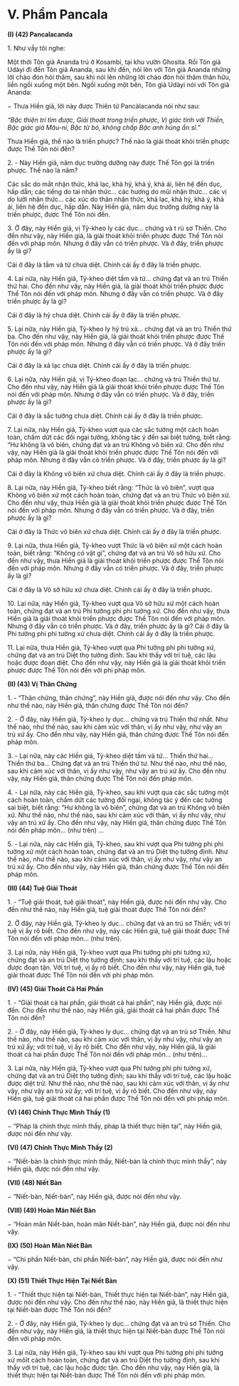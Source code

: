 # V. Phẩm Pancala

**(I) (42) Pancalacanda**

<!--pg-->
1\. Như vầy tôi nghe:

Một thời Tôn giả Ananda trú ở Kosambi, tại khu vườn Ghosita. Rồi Tôn giả Udàyi đi đến Tôn giả
Ananda, sau khi đến, nói lên với Tôn giả Ananda những lời chào đón hỏi thăm, sau khi nói lên những lời
chào đón hỏi thăm thân hữu, liền ngồi xuống một bên. Ngồi xuống một bên, Tôn giả Udàyi nói với Tôn
giả Ananda:

− Thưa Hiền giả, lời này được Thiên tử Pancàlacanda nói như sau:

_“Bậc thiện trí tìm được,_
_Giải thoát trong triền phược,_
_Vị giác tỉnh với Thiền,_
_Bậc giác giả Mâu-ni,_
_Bậc từ bỏ, không chấp_
_Bậc anh hùng ẩn sĩ.”_

Thưa Hiền giả, thế nào là triền phược? Thế nào là giải thoát khỏi triền phược được Thế Tôn nói đến?

<!--pg-->
2\. - Này Hiền giả, năm dục trưởng dưỡng này được Thế Tôn gọi là triền phược. Thế nào là năm?

Các sắc do mắt nhận thức, khả lạc, khả hỷ, khả ý, khả ái, liên hệ đến dục, hấp dẫn; các tiếng do tai nhận
thức... các hương do mũi nhận thức... các vị do lưỡi nhận thức... các xúc do thân nhận thức, khả lạc, khả
hỷ, khả ý, khả ái, liên hệ đến dục, hấp dẫn.
Này Hiền giả, năm dục trưởng dưỡng này là triền phược, được Thế Tôn nói đến.

<!--pg-->
3\. Ở đây, này Hiền giả, vị Tỷ-kheo ly các dục... chứng và t rú sơ Thiền. Cho đến như vậy, này Hiền giả,
là giải thoát khỏi triền phược được Thế Tôn nói đến với pháp môn. Nhưng ở đây vẫn có triền phược. Và
ở đây, triền phược ấy là gì?

Cái ở đây là tầm và tứ chưa diệt. Chính cái ấy ở đây là triền phược.

<!--pg-->
4\. Lại nữa, này Hiền giả, Tỷ-kheo diệt tầm và tứ... chứng đạt và an trú Thiền thứ hai. Cho đến như vậy,
này Hiền giả, là giải thoát khỏi triền phược được Thế Tôn nói đến với pháp môn. Nhưng ở đây vẫn có
triền phược. Và ở đây triền phược ấy là gì?

Cái ở đây là hỷ chưa diệt. Chính cái ấy ở đây là triền phược.

<!--pg-->
5\. Lại nữa, này Hiền giả, Tỷ-kheo ly hỷ trú xả... chứng đạt và an trú Thiền thứ ba. Cho đến như vậy, này
Hiền giả, là giải thoát khỏi triền phược được Thế Tôn nói đến với pháp môn. Nhưng ở đây vẫn có triền
phược. Và ở đây triền phược ấy là gì?

Cái ở đây là xả lạc chưa diệt. Chính cái ấy ở đây là triền phược.

<!--pg-->
6\. Lại nữa, này Hiền giả, vị Tỷ-kheo đoạn lạc... chứng và trú Thiền thứ tư. Cho đến như vậy, này Hiền
giả là giải thoát khỏi triền phược được Thế Tôn nói đến với pháp môn. Nhưng ở đây vẫn có triền phược.
Và ở đây, triền phược ấy là gì?

Cái ở đây là sắc tưởng chưa diệt. Chính cái ấy ở đây là triền phược.

<!--pg-->
7\. Lại nữa, này Hiền giả, Tỷ-kheo vượt qua các sắc tưởng một cách hoàn toàn, chấm dứt các đối ngại
tưởng, không tác ý đến sai biệt tưởng, biết rằng: “Hư không là vô biên, chứng đạt và an trú Không vô
biên xứ. Cho đến như vậy, này Hiền giả là giải thoát khỏi triền phược được Thế Tôn nói đến với pháp
môn. Nhưng ở đây vẫn có triền phược. Và ở đây, triền phược ấy là gì?

Cái ở đây là Không vô biên xứ chưa diệt. Chính cái ấy ở đây là triền phược.

<!--pg-->
8\. Lại nữa, này Hiền giả, Tỷ-kheo biết rằng: “Thức là vô biên”, vượt qua Không vô biên xứ một cách
hoàn toàn, chứng đạt và an trú Thức vô biên xứ. Cho đến như vậy, thưa Hiền giả là giải thoát khỏi triền
phược được Thế Tôn nói đến với pháp môn. Nhưng ở đây vẫn có triền phược. Và ở đây, triền phược ấy
là gì?

Cái ở đây là Thức vô biên xứ chưa diệt. Chính cái ấy ở đây là triền phược.

<!--pg-->
9\. Lại nữa, thưa Hiền giả, Tỷ-kheo vượt Thức là vô biên xứ một cách hoàn toàn, biết rằng: “Không có
vật gì”, chứng đạt và an trú Vô sở hữu xứ. Cho đến như vậy, thưa Hiền giả là giải thoát khỏi triền phược
được Thế Tôn nói đến với pháp môn. Nhưng ở đây vẫn có triền phược. Và ở đây, triền phược ấy là gì?

Cái ở đây là Vô sở hữu xứ chưa diệt. Chính cái ấy ở đây là triền phược.

<!--pg-->
10\. Lại nữa, này Hiền giả, Tỷ-kheo vượt qua Vô sở hữu xứ một cách hoàn toàn, chứng đạt và an trú Phi
tưởng phi phi tưởng xứ. Cho đến như vậy, thưa Hiền giả là giải thoát khỏi triền phược được Thế Tôn nói
đến với pháp môn. Nhưng ở đây vẫn có triền phược. Và ở đây, triền phược ấy là gì?
Cái ở đây là Phi tưởng phi phi tưởng xứ chưa diệt. Chính cái ấy ở đây là triền phược.

<!--pg-->
11\. Lại nữa, thưa Hiền giả, Tỷ-kheo vượt qua Phi tưởng phi phi tưởng xứ, chứng đạt và an trú Diệt thọ
tưởng định. Sau khi thấy với trí tuệ, các lậu hoặc được đoạn diệt. Cho đến như vậy, này Hiền giả là giải
thoát khỏi triền phược được Thế Tôn nói đến với phi pháp môn.

**(II) (43) Vị Thân Chứng**

<!--pg-->
1\. - “Thân chứng, thân chứng”, này Hiền giả, được nói đến như vậy. Cho đến như thế nào, này Hiền giả,
thân chứng được Thế Tôn nói đến?

<!--pg-->
2\. - Ở đây, này Hiền giả, Tỷ-kheo ly dục... chứng và trú Thiền thứ nhất. Như thế nào, như thế nào, sau
khi cảm xúc với thân, vị ấy như vậy, như vậy an trú xứ ấy. Cho đến như vậy, này Hiền giả, thân chứng
được Thế Tôn nói đến pháp môn.

<!--pg-->
3\. - Lại nữa, này các Hiền giả, Tỷ-kheo diệt tầm và tứ... Thiền thứ hai... Thiền thứ ba... Chứng đạt và an
trú Thiền thứ tư. Như thế nào, như thế nào, sau khi cảm xúc với thân, vị ấy như vậy, như vậy an trú xứ
ấy. Cho đến như vậy, này Hiền giả, thân chứng được Thế Tôn nói đến pháp môn.

<!--pg-->
4\. - Lại nữa, này các Hiền giả, Tỷ-kheo, sau khi vượt qua các sắc tưởng một cách hoàn toàn, chấm dứt
các tưởng đối ngại, không tác ý đến các tưởng sai biệt, biết rằng: “Hư không là vô biên”, chứng đạt và
an trú Không vô biên xứ. Như thế nào, như thế nào, sau khi cảm xúc với thân, vị ấy như vậy, như vậy an
trú xứ ấy. Cho đến như vậy, này Hiền giả, thân chứng được Thế Tôn nói đến pháp môn... (như trên) ...

<!--pg-->
5\. - Lại nữa, này các Hiền giả, Tỷ-kheo, sau khi vượt qua Phi tưởng phi phi tưởng xứ một cách hoàn
toàn, chứng đạt và an trú Diệt thọ tưởng định. Như thế nào, như thế nào, sau khi cảm xúc với thân, vị ấy
như vậy, như vậy an trú xứ ấy. Cho đến như vậy, này Hiền giả, thân chứng được Thế Tôn nói đến pháp
môn.

**(III) (44) Tuệ Giải Thoát**

<!--pg-->
1\. - “Tuệ giải thoát, tuệ giải thoát”, này Hiền giả, được nói đến như vậy. Cho đến như thế nào, này Hiền
giả, tuệ giải thoát được Thế Tôn nói đến?

<!--pg-->
2\. Ở đây, này Hiền giả, Tỷ-kheo ly dục... chứng đạt và an trú sơ Thiền; với trí tuệ vị ấy rõ biết. Cho đến
như vậy, này các Hiền giả, tuệ giải thoát được Thế Tôn nói đến với pháp môn... (như trên).

<!--pg-->
3\. Lại nữa, này Hiền giả, Tỷ-kheo vượt qua Phi tưởng phi phi tưởng xứ, chứng đạt và an trú Diệt thọ
tưởng định; sau khi thấy với trí tuệ, các lậu hoặc được đoạn tận. Với trí tuệ, vị ấy rõ biết. Cho đến như
vậy, này Hiền giả, tuệ giải thoát được Thế Tôn nói đến với phi pháp môn.

**(IV) (45) Giải Thoát Cả Hai Phần**

<!--pg-->
1\. - “Giải thoát cả hai phần, giải thoát cả hai phần”, này Hiền giả, được nói đến. Cho đến như thế nào,
này Hiền giả, giải thoát cả hai phần được Thế Tôn nói đến?

<!--pg-->
2\. - Ở đây, này Hiền giả, Tỷ-kheo ly dục... chứng đạt và an trú sơ Thiền. Như thế nào, như thế nào, sau
khi cảm xúc với thân, vị ấy như vậy, như vậy an trú xứ ấy; với trí tuệ, vị ấy rõ biết. Cho đến như vậy,
này Hiền giả, là giải thoát cả hai phần được Thế Tôn nói đến với pháp môn... (như trên)...
<!--pg-->
3\. Lại nữa, này Hiền giả, Tỷ-kheo vượt qua Phi tưởng phi phi tưởng xứ, chứng đạt và an trú Diệt thọ
tưởng định; sau khi thấy với trí tuệ, các lậu hoặc được diệt trừ. Như thế nào, như thế nào, sau khi cảm
xúc với thân, vị ấy như vậy, như vậy an trú xứ ấy; với trí tuệ, vị ấy rõ biết. Cho đến như vậy, này Hiền
giả, tuệ giải thoát cả hai phần được Thế Tôn nói đến với phi pháp môn.

**(V) (46) Chính Thực Mình Thấy (1)**

− “Pháp là chính thực mình thấy, pháp là thiết thực hiện tại”, này Hiền giả, được nói đến như vậy.

**(VI) (47) Chính Thực Mình Thấy (2)**

− “Niết-bàn là chính thực mình thấy, Niết-bàn là chính thực mình thấy”, này Hiền giả, được nói đến như
vậy.

**(VII) (48) Niết Bàn**

− “Niết-bàn, Niết-bàn”, này Hiền giả, được nói đến như vậy.

**(VIII) (49) Hoàn Mãn Niết Bàn**

− “Hoàn mãn Niết-bàn, hoàn mãn Niết-bàn”, này Hiền giả, được nói đến như vậy.

**(IX) (50) Hoàn Mãn Niét Bàn**

− “Chi phần Niết-bàn, chi phần Niết-bàn”, này Hiền giả, được nói đến như vậy.

**(X) (51) Thiết Thực Hiện Tại Niết Bàn**

<!--pg-->
1\. - “Thiết thực hiện tại Niết-bàn, Thiết thực hiện tại Niết-bàn”, này Hiền giả, được nói đến như vậy.
Cho đến như thế nào, này Hiền giả, là thiết thực hiện tại Niết-bàn được Thế Tôn nói đến?

<!--pg-->
2\. - Ở đây, này Hiền giả, Tỷ-kheo ly dục... chứng đạt và an trú sơ Thiền. Cho đến như vậy, này Hiền giả,
là thiết thực hiện tại Niết-bàn được Thế Tôn nói đến với pháp môn.

<!--pg-->
3\. Lại nữa, này Hiền giả, Tỷ-kheo sau khi vượt qua Phi tưởng phi phi tưởng xứ môĩt cách hoàn toàn,
chứng đạt và an trú Diệt thọ tưởng định, sau khi thấy với trí tuệ, các lậu hoặc được tận. Cho đến như
vậy, này Hiền giả, là thiết thực hiện tại Niết-bàn được Thế Tôn nói đến với phi pháp môn.


